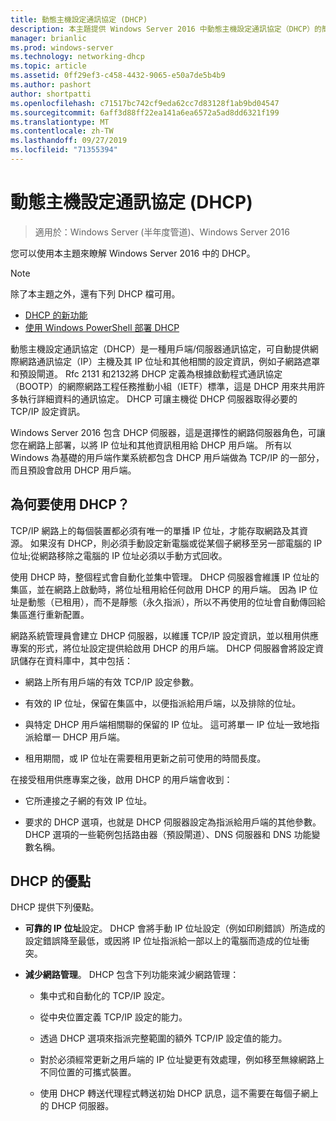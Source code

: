 ```yaml
---
title: 動態主機設定通訊協定 (DHCP)
description: 本主題提供 Windows Server 2016 中動態主機設定通訊協定（DHCP）的簡短介紹。
manager: brianlic
ms.prod: windows-server
ms.technology: networking-dhcp
ms.topic: article
ms.assetid: 0ff29ef3-c458-4432-9065-e50a7de5b4b9
ms.author: pashort
author: shortpatti
ms.openlocfilehash: c71517bc742cf9eda62cc7d83128f1ab9bd04547
ms.sourcegitcommit: 6aff3d88ff22ea141a6ea6572a5ad8dd6321f199
ms.translationtype: MT
ms.contentlocale: zh-TW
ms.lasthandoff: 09/27/2019
ms.locfileid: "71355394"
---
```

# <a name="dynamic-host-configuration-protocol-dhcp"></a>動態主機設定通訊協定 (DHCP)

>適用於：Windows Server (半年度管道)、Windows Server 2016

您可以使用本主題來瞭解 Windows Server 2016 中的 DHCP。

> [!NOTE]
> 除了本主題之外，還有下列 DHCP 檔可用。
>
> - [DHCP 的新功能](What-s-New-in-DHCP.md)
> - [使用 Windows PowerShell 部署 DHCP](dhcp-deploy-wps.md)

動態主機設定通訊協定（DHCP）是一種用戶端/伺服器通訊協定，可自動提供網際網路通訊協定（IP）主機及其 IP 位址和其他相關的設定資訊，例如子網路遮罩和預設閘道。 Rfc 2131 和2132將 DHCP 定義為根據啟動程式通訊協定（BOOTP）的網際網路工程任務推動小組（IETF）標準，這是 DHCP 用來共用許多執行詳細資料的通訊協定。 DHCP 可讓主機從 DHCP 伺服器取得必要的 TCP/IP 設定資訊。

Windows Server 2016 包含 DHCP 伺服器，這是選擇性的網路伺服器角色，可讓您在網路上部署，以將 IP 位址和其他資訊租用給 DHCP 用戶端。 所有以 Windows 為基礎的用戶端作業系統都包含 DHCP 用戶端做為 TCP/IP 的一部分，而且預設會啟用 DHCP 用戶端。

## <a name="why-use-dhcp"></a>為何要使用 DHCP？

TCP/IP 網路上的每個裝置都必須有唯一的單播 IP 位址，才能存取網路及其資源。 如果沒有 DHCP，則必須手動設定新電腦或從某個子網移至另一部電腦的 IP 位址;從網路移除之電腦的 IP 位址必須以手動方式回收。

使用 DHCP 時，整個程式會自動化並集中管理。 DHCP 伺服器會維護 IP 位址的集區，並在網路上啟動時，將位址租用給任何啟用 DHCP 的用戶端。 因為 IP 位址是動態（已租用），而不是靜態（永久指派），所以不再使用的位址會自動傳回給集區進行重新配置。

網路系統管理員會建立 DHCP 伺服器，以維護 TCP/IP 設定資訊，並以租用供應專案的形式，將位址設定提供給啟用 DHCP 的用戶端。 DHCP 伺服器會將設定資訊儲存在資料庫中，其中包括：

- 網路上所有用戶端的有效 TCP/IP 設定參數。

- 有效的 IP 位址，保留在集區中，以便指派給用戶端，以及排除的位址。

- 與特定 DHCP 用戶端相關聯的保留的 IP 位址。 這可將單一 IP 位址一致地指派給單一 DHCP 用戶端。

- 租用期間，或 IP 位址在需要租用更新之前可使用的時間長度。

在接受租用供應專案之後，啟用 DHCP 的用戶端會收到：

- 它所連接之子網的有效 IP 位址。  
  
- 要求的 DHCP 選項，也就是 DHCP 伺服器設定為指派給用戶端的其他參數。 DHCP 選項的一些範例包括路由器（預設閘道）、DNS 伺服器和 DNS 功能變數名稱。

## <a name="benefits-of-dhcp"></a>DHCP 的優點

DHCP 提供下列優點。

- **可靠的 IP 位址**設定。 DHCP 會將手動 IP 位址設定（例如印刷錯誤）所造成的設定錯誤降至最低，或因將 IP 位址指派給一部以上的電腦而造成的位址衝突。

- **減少網路管理**。 DHCP 包含下列功能來減少網路管理：

    - 集中式和自動化的 TCP/IP 設定。

    - 從中央位置定義 TCP/IP 設定的能力。

    - 透過 DHCP 選項來指派完整範圍的額外 TCP/IP 設定值的能力。

    - 對於必須經常更新之用戶端的 IP 位址變更有效處理，例如移至無線網路上不同位置的可攜式裝置。

    - 使用 DHCP 轉送代理程式轉送初始 DHCP 訊息，這不需要在每個子網上的 DHCP 伺服器。

